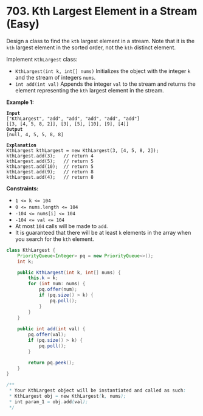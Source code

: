 # 703. Kth Largest Element in a Stream (Easy)

Design a class to find the `kth` largest element in a stream. Note that it is the `kth` largest element in the sorted order, not the `kth` distinct element.

Implement `KthLargest` class:

* `KthLargest(int k, int[] nums)` Initializes the object with the integer `k` and the stream of integers `nums`.
* `int add(int val)` Appends the integer `val` to the stream and returns the element representing the `kth` largest element in the stream.

**Example 1:**

<pre><code><strong>Input
</strong>["KthLargest", "add", "add", "add", "add", "add"]
[[3, [4, 5, 8, 2]], [3], [5], [10], [9], [4]]
<strong>Output
</strong>[null, 4, 5, 5, 8, 8]

<strong>Explanation
</strong>KthLargest kthLargest = new KthLargest(3, [4, 5, 8, 2]);
kthLargest.add(3);   // return 4
kthLargest.add(5);   // return 5
kthLargest.add(10);  // return 5
kthLargest.add(9);   // return 8
kthLargest.add(4);   // return 8
</code></pre>

**Constraints:**

* `1 <= k <= 104`
* `0 <= nums.length <= 104`
* `-104 <= nums[i] <= 104`
* `-104 <= val <= 104`
* At most `104` calls will be made to `add`.
* It is guaranteed that there will be at least `k` elements in the array when you search for the `kth` element.



```java
class KthLargest {
    PriorityQueue<Integer> pq = new PriorityQueue<>();
    int k;

    public KthLargest(int k, int[] nums) {
        this.k = k;
        for (int num: nums) {
            pq.offer(num);
            if (pq.size() > k) {
                pq.poll();
            }
        }
    }
    
    public int add(int val) {
        pq.offer(val);
        if (pq.size() > k) {
            pq.poll();
        }

        return pq.peek();
    }
}

/**
 * Your KthLargest object will be instantiated and called as such:
 * KthLargest obj = new KthLargest(k, nums);
 * int param_1 = obj.add(val);
 */
```

